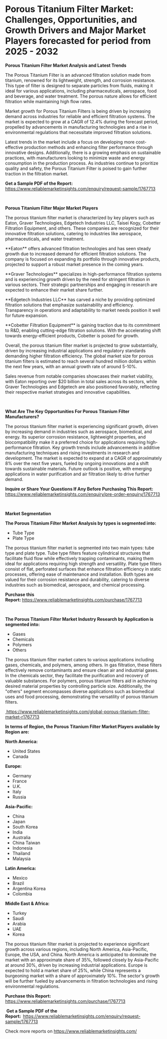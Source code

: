 <p><h1>Porous Titanium Filter Market: Challenges, Opportunities, and Growth Drivers and Major Market Players forecasted for period from 2025 - 2032</h1></p><p><strong>Porous Titanium Filter Market Analysis and Latest Trends</strong></p>
<p><p>The Porous Titanium Filter is an advanced filtration solution made from titanium, renowned for its lightweight, strength, and corrosion resistance. This type of filter is designed to separate particles from fluids, making it ideal for various applications, including pharmaceuticals, aerospace, food and beverage, and water treatment. The porous nature allows for efficient filtration while maintaining high flow rates.</p><p>Market growth for Porous Titanium Filters is being driven by increasing demand across industries for reliable and efficient filtration systems. The market is expected to grow at a CAGR of 12.4% during the forecast period, propelled by advancements in manufacturing technologies and a rise in environmental regulations that necessitate improved filtration solutions.</p><p>Latest trends in the market include a focus on developing more cost-effective production methods and enhancing filter performance through innovative designs. Additionally, there is a growing emphasis on sustainable practices, with manufacturers looking to minimize waste and energy consumption in the production process. As industries continue to prioritize quality and safety, the Porous Titanium Filter is poised to gain further traction in the filtration market.</p></p>
<p><strong>Get a Sample PDF of the Report:&nbsp;</strong> <a href="https://www.reliablemarketinsights.com/enquiry/request-sample/1767713?utm_campaign=3011&utm_medium=2&utm_source=Github&utm_content=ia&utm_term=11042025&utm_id=porous-titanium-filter">https://www.reliablemarketinsights.com/enquiry/request-sample/1767713</a></p>
<p>&nbsp;</p>
<p><strong>Porous Titanium Filter Major Market Players</strong></p>
<p><p>The porous titanium filter market is characterized by key players such as Eaton, Graver Technologies, Edgetech Industries LLC, Taisei Kogy, Cobetter Filtration Equipment, and others. These companies are recognized for their innovative filtration solutions, catering to industries like aerospace, pharmaceuticals, and water treatment.</p><p>**Eaton** offers advanced filtration technologies and has seen steady growth due to increased demand for efficient filtration solutions. The company is focused on expanding its portfolio through innovative products, projected to support a robust market presence in the coming years.</p><p>**Graver Technologies** specializes in high-performance filtration systems and is experiencing growth driven by the need for stringent filtration in various sectors. Their strategic partnerships and engaging in research are expected to enhance their market share further.</p><p>**Edgetech Industries LLC** has carved a niche by providing optimized filtration solutions that emphasize sustainability and efficiency. Transparency in operations and adaptability to market needs position it well for future expansion.</p><p>**Cobetter Filtration Equipment** is gaining traction due to its commitment to R&D, enabling cutting-edge filtration solutions. With the accelerating shift towards energy-efficient products, Cobetter is poised for growth.</p><p>Overall, the porous titanium filter market is projected to grow substantially, driven by increasing industrial applications and regulatory standards demanding higher filtration efficiency. The global market size for porous titanium filters is estimated to reach several hundred million dollars within the next few years, with an annual growth rate of around 5-10%.</p><p>Sales revenue from notable companies showcases their market viability, with Eaton reporting over $20 billion in total sales across its sectors, while Graver Technologies and Edgetech are also positioned favorably, reflecting their respective market strategies and innovative capabilities.</p></p>
<p>&nbsp;</p>
<p><strong>What Are The Key Opportunities For Porous Titanium Filter Manufacturers?</strong></p>
<p><p>The porous titanium filter market is experiencing significant growth, driven by increasing demand in industries such as aerospace, biomedical, and energy. Its superior corrosion resistance, lightweight properties, and biocompatibility make it a preferred choice for applications requiring high-performance filtration. Key growth trends include advancements in additive manufacturing techniques and rising investments in research and development. The market is expected to expand at a CAGR of approximately 8% over the next five years, fueled by ongoing innovations and a shift towards sustainable materials. Future outlook is positive, with emerging applications in water purification and air filtration likely to drive further demand.</p></p>
<p><strong>Inquire or Share Your Questions If Any Before Purchasing This Report:</strong> <a href="https://www.reliablemarketinsights.com/enquiry/pre-order-enquiry/1767713?utm_campaign=3011&utm_medium=2&utm_source=Github&utm_content=ia&utm_term=11042025&utm_id=porous-titanium-filter">https://www.reliablemarketinsights.com/enquiry/pre-order-enquiry/1767713</a></p>
<p>&nbsp;</p>
<p><strong>Market Segmentation</strong></p>
<p><strong>The Porous Titanium Filter Market Analysis by types is segmented into:</strong></p>
<p><ul><li>Tube Type</li><li>Plate Type</li></ul></p>
<p><p>The porous titanium filter market is segmented into two main types: tube type and plate type. Tube type filters feature cylindrical structures that facilitate fluid flow while effectively trapping contaminants, making them ideal for applications requiring high strength and versatility. Plate type filters consist of flat, perforated surfaces that enhance filtration efficiency in static processes, offering ease of maintenance and installation. Both types are valued for their corrosion resistance and durability, catering to diverse industries such as biomedical, aerospace, and chemical processing.</p></p>
<p><strong>Purchase this Report:&nbsp;</strong><a href="https://www.reliablemarketinsights.com/purchase/1767713?utm_campaign=3011&utm_medium=2&utm_source=Github&utm_content=ia&utm_term=11042025&utm_id=porous-titanium-filter">https://www.reliablemarketinsights.com/purchase/1767713</a></p>
<p>&nbsp;</p>
<p><strong>The Porous Titanium Filter Market Industry Research by Application is segmented into:</strong></p>
<p><ul><li>Gases</li><li>Chemicals</li><li>Polymers</li><li>Others</li></ul></p>
<p><p>The porous titanium filter market caters to various applications including gases, chemicals, and polymers, among others. In gas filtration, these filters effectively remove contaminants and ensure clean air and industrial gases. In the chemicals sector, they facilitate the purification and recovery of valuable substances. For polymers, porous titanium filters aid in achieving desired material properties by controlling particle size. Additionally, the "others" segment encompasses diverse applications such as biomedical uses and food processing, demonstrating the versatility of porous titanium filters.</p></p>
<p><a href="https://www.reliablemarketinsights.com/global-porous-titanium-filter-market-r1767713?utm_campaign=3011&utm_medium=2&utm_source=Github&utm_content=ia&utm_term=11042025&utm_id=porous-titanium-filter">&nbsp;https://www.reliablemarketinsights.com/global-porous-titanium-filter-market-r1767713</a></p>
<p><strong>In terms of Region, the Porous Titanium Filter Market Players available by Region are:</strong></p>
<p>
    <p> <strong> North America: </strong>
        <ul>
            <li>United States</li>
            <li>Canada</li>
        </ul>
        </p> 
    <p> <strong> Europe: </strong>
        <ul>
            <li>Germany</li>
            <li>France</li>
            <li>U.K.</li>
            <li>Italy</li>
            <li>Russia</li>
        </ul>
        </p> 
    <p> <strong> Asia-Pacific: </strong>
        <ul>
            <li>China</li>
            <li>Japan</li>
            <li>South Korea</li>
            <li>India</li>
            <li>Australia</li>
            <li>China Taiwan</li>
            <li>Indonesia</li>
            <li>Thailand</li>
            <li>Malaysia</li>
        </ul>
        </p> 
    <p> <strong> Latin America: </strong>
        <ul>
            <li>Mexico</li>
            <li>Brazil</li>
            <li>Argentina Korea</li>
            <li>Colombia</li>
        </ul>
        </p> 
    <p> <strong> Middle East & Africa: </strong>
        <ul>
            <li>Turkey</li>
            <li>Saudi</li>
            <li>Arabia</li>
            <li>UAE</li>
            <li>Korea</li>
        </ul>
    </p>
    </p>
<p><p>The porous titanium filter market is projected to experience significant growth across various regions, including North America, Asia-Pacific, Europe, the USA, and China. North America is anticipated to dominate the market with an approximate share of 35%, followed closely by Asia-Pacific at around 30%, driven by increasing industrial applications. Europe is expected to hold a market share of 25%, while China represents a burgeoning market with a share of approximately 10%. The sector's growth will be further fueled by advancements in filtration technologies and rising environmental regulations.</p></p>
<p><strong>Purchase this Report: </strong><a href="https://www.reliablemarketinsights.com/purchase/1767713?utm_campaign=3011&utm_medium=2&utm_source=Github&utm_content=ia&utm_term=11042025&utm_id=porous-titanium-filter">https://www.reliablemarketinsights.com/purchase/1767713</a></p>
<p>&nbsp;<strong>Get a Sample PDF of the Report:&nbsp;&nbsp;</strong><a href="https://www.reliablemarketinsights.com/enquiry/request-sample/1767713?utm_campaign=3011&utm_medium=2&utm_source=Github&utm_content=ia&utm_term=11042025&utm_id=porous-titanium-filter">https://www.reliablemarketinsights.com/enquiry/request-sample/1767713</a></p>
<p><strong></strong></p>
<p>Check more reports on <a href="https://www.reliablemarketinsights.com/?utm_campaign=3011&utm_medium=2&utm_source=Github&utm_content=ia&utm_term=11042025&utm_id=porous-titanium-filter">https://www.reliablemarketinsights.com/</a></p>